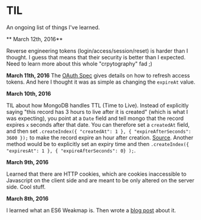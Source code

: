 # TIL
An ongoing list of things I've learned.

** March 12th, 2016**

Reverse engineering tokens (login/access/session/reset) is harder than I thought.  I guess that means that their security is better than I expected.  Need to learn more about this whole "crpytography" fad ;)

**March 11th, 2016**
The [OAuth Spec](https://tools.ietf.org/html/rfc6749#section-6) gives details on how to refresh access tokens.  And here I thought it was as simple as changing the `expireAt` value.

**March 10th, 2016**

TIL about how MongoDB handles TTL (Time to Live).  Instead of explicitly saying "this record has 3 hours to live after it is created" (which is what I was expecting), you point at a `Date` field and tell mongo that the record expires `x` seconds after that date.  You can therefore set a `createdAt` field, and then set `.createIndex({ "createdAt": 1 }, { "expireAfterSeconds": 3600 });` to make the record expire an hour after creation.  [Source](https://docs.mongodb.org/manual/tutorial/expire-data/).  Another method would be to explicitly set an expiry time and then `.createIndex({ "expiresAt": 1 }, { "expireAfterSeconds": 0} );`.

**March 9th, 2016**

Learned that there are HTTP cookies, which are cookies inaccessible to Javascript on the client side and are meant to be only altered on the server side.  Cool stuff.

**March 8th, 2016**

I learned what an ES6 Weakmap is.  Then wrote a [blog post](http://enfinlay.com/es6/weakmap/til/2016/03/08/til-js-es6-weakmap.html) about it.


